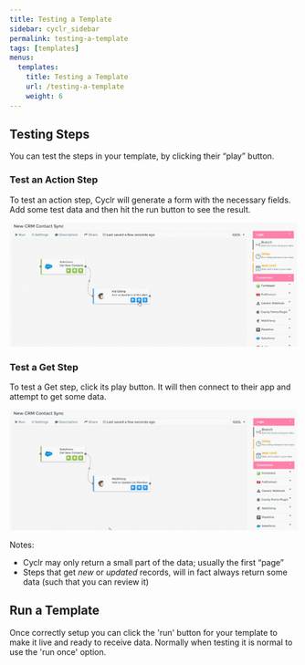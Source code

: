 ```yaml
---
title: Testing a Template
sidebar: cyclr_sidebar
permalink: testing-a-template
tags: [templates]
menus:
  templates:
    title: Testing a Template
    url: /testing-a-template
    weight: 6
---
```


## Testing Steps

You can test the steps in your template, by clicking their “play” button.

### Test an Action Step

To test an action step, Cyclr will generate a form with the necessary fields. Add some test data and then hit the run button to see the result.

![](./images/test-action-step.gif)

### Test a Get Step

To test a Get step, click its play button. It will then connect to their app and attempt to get some data.

![](./images/test-get-step.gif)

Notes:

*   Cyclr may only return a small part of the data; usually the first “page”
*   Steps that get _new_ or _updated_ records, will in fact always return some data (such that you can review it)

## Run a Template

Once correctly setup  you can click the 'run' button for your template to make it live and ready to receive data. Normally when testing it is normal to use the 'run once' option.

